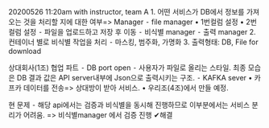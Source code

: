 20200526 11:20am with instructor, team A
	1.	어떤 서비스가 DB에서 정보를 가져오는 것을 처리할 지에 대한 여부=> Manager
		⁃	file manager 
			•	1번컬럼 설정
			•	2번컬럼 설정
		⁃	파일을 업로드하고 저장 후 이동
		⁃	비식별 manager
		⁃	출력 manager
	2.	컨테이너 별로 비식별 작업을 처리
		⁃	마스킹, 범주화, 가명화
	3.	출력형태: DB, File for download

상대회사(1조) 협업 파트
	⁃	DB port open
	⁃	사용자가 파일로 올리는 스타일. 최종 모습은 DB 결과 값은 API server내부에 Json으로 출력시키는 구조.
	⁃	KAFKA sever
	•	카프카 데이터를 전송=> 상대방이 받아 서비스.
	•	우리조(4조)에서 만들 예정.

현 문제
	⁃	해당 api에서는 검증과 비식별을 동시해 진행하므로 이부분에서는 서비스 분리가 어려움.
		=> 비식별manager 에서 검증 진행 ✔해결
